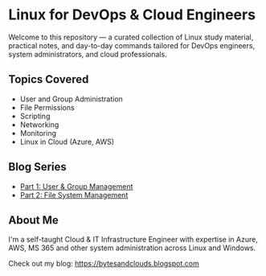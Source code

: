 # Linux for DevOps & Cloud Engineers

Welcome to this repository — a curated collection of Linux study material, practical notes, and day-to-day commands tailored for DevOps engineers, system administrators, and cloud professionals.

## Topics Covered
- User and Group Administration
- File Permissions
- Scripting
- Networking
- Monitoring
- Linux in Cloud (Azure, AWS)

## Blog Series

- [Part 1: User & Group Management](./user-group-admin.md)
- [Part 2: File System Management](./file-system-management.md)

## About Me
I'm a self-taught Cloud & IT Infrastructure Engineer with expertise in Azure, AWS, MS 365 and other system administration across Linux and Windows.

Check out my blog: https://bytesandclouds.blogspot.com

